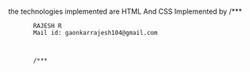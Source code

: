 the technologies implemented are HTML And CSS
Implemented by /***



           RAJESH R
           Mail id: gaonkarrajesh104@gmail.com



           /***
